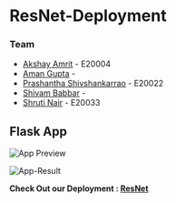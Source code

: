 # ResNet-Deployment

### Team

- [Akshay Amrit](https://github.com/akshayamrit) - E20004
- [Aman Gupta](https://github.com/aman1608) - 
- [Prashantha Shivshankarrao](https://github.com/ksshaan) - E20022
- [Shivam Babbar](https://github.com/shivam9711) -
- [Shruti Nair](https://github.com/ShrutiNair5) - E20033

## Flask App


![App Preview](FirstImage.png)

![App-Result](UploadImage.png)


**Check Out our Deployment : [ResNet](https://resnetdeployment.herokuapp.com/)**
